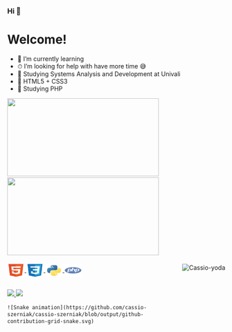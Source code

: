 ### Hi 👋

# Welcome!

- 📝 I’m currently learning
- ⏱ I’m looking for help with have more time 😅
- 📖 Studying Systems Analysis and Development at Univali
- 🚀 HTML5 + CSS3
- 📖 Studying PHP

<div>
  <a href="https://github.com/cassio-szerniak">
  <img height="180em" width="350em" src="https://github-readme-stats.vercel.app/api?username=cassio-szerniak&show_icons=true&theme=dracula&include_all_commits=true&count_private=true"/>
  <img height="180em" width="350em" src="https://github-readme-stats.vercel.app/api/top-langs/?username=cassio-szerniak&layout=compact&langs_count=7&theme=dracula"/>
</div>
  
<div style="display: inline_block"><br>
  <img align="center" alt="Cassio-HTML" height="30" width="40" src="https://raw.githubusercontent.com/devicons/devicon/master/icons/html5/html5-original.svg">
  <img align="center" alt="Cassio-CSS" height="30" width="40" src="https://raw.githubusercontent.com/devicons/devicon/master/icons/css3/css3-original.svg">
  <img align="center" alt="Cassio-Python" height="30" width="40" src="https://raw.githubusercontent.com/devicons/devicon/master/icons/python/python-original.svg">
  <img align="center" alt="Cassio-PHP" height="30" width="40" src="https://raw.githubusercontent.com/devicons/devicon/master/icons/php/php-plain.svg" />
  <img align="right" alt="Cassio-yoda" height="100" width="100" src="https://publicdomainvectors.org/photos/guitar-logo-publicdomain-vector.jpg">
</div>
  
##
 <div> 
  <a href="mailto:cassioszerniak@gmail.com" target="_blank"><img src="https://img.shields.io/badge/Gmail-D14836?style=for-the-badge&logo=gmail&logoColor=white" target="_blank">
  <a href="https://www.linkedin.com/in/cassio-szerniak/" target="_blank"><img src="https://img.shields.io/badge/-LinkedIn-%230077B5?style=for-the-badge&logo=linkedin&logoColor=white" target="_blank"></a>
    
 </div>  
    
    ![Snake animation](https://github.com/cassio-szerniak/cassio-szerniak/blob/output/github-contribution-grid-snake.svg)
